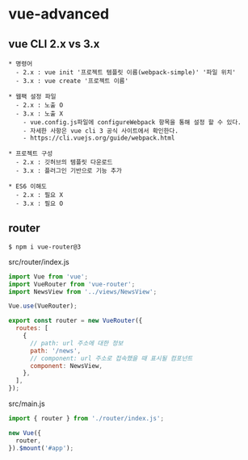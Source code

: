 # vue-advanced

## vue CLI 2.x vs 3.x

```shell
* 명령어
  - 2.x : vue init '프로젝트 템플릿 이름(webpack-simple)' '파일 위치'
  - 3.x : vue create '프로젝트 이름'

* 웹팩 설정 파일
  - 2.x : 노출 O
  - 3.x : 노출 X
    - vue.config.js파일에 configureWebpack 항목을 통해 설정 할 수 있다.
    - 자세한 사항은 vue cli 3 공식 사이트에서 확인한다.
    - https://cli.vuejs.org/guide/webpack.html

* 프로젝트 구성
  - 2.x : 깃허브의 템플릿 다운로드
  - 3.x : 플러그인 기반으로 기능 추가

* ES6 이해도
  - 2.x : 필요 X
  - 3.x : 필요 O
```

## router

```shell
$ npm i vue-router@3
```

src/router/index.js
```javascript
import Vue from 'vue';
import VueRouter from 'vue-router';
import NewsView from '../views/NewsView';

Vue.use(VueRouter);

export const router = new VueRouter({
  routes: [
    {
      // path: url 주소에 대한 정보
      path: '/news',
      // component: url 주소로 접속했을 때 표시될 컴포넌트
      component: NewsView,
    },
  ],
});
```

src/main.js
```javascript
import { router } from './router/index.js';

new Vue({
  router,
}).$mount('#app');

```